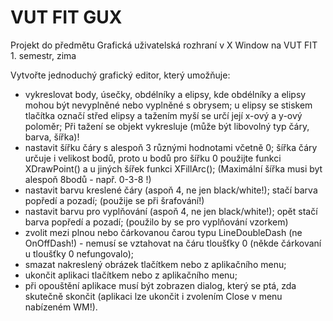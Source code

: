 # VUT FIT GUX

Projekt do předmětu Grafická uživatelská rozhraní v X Window na VUT FIT 1. semestr, zima

Vytvořte jednoduchý grafický editor, který umožňuje:

- vykreslovat body, úsečky, obdélníky a elipsy, kde obdélníky a elipsy mohou být nevyplněné nebo vyplněné s obrysem; u elipsy se stiskem tlačítka označí střed elipsy a tažením myší se určí její x-ový a y-ový poloměr; Při tažení se objekt vykresluje (může být libovolný typ čáry, barva, šířka)!
- nastavit šířku čáry s alespoň 3 různými hodnotami včetně 0; šířka čáry určuje i velikost bodů, proto u bodů pro šířku 0 použijte funkci XDrawPoint() a u jiných šířek funkci XFillArc(); (Maximální šířka musi byt alespoň 8bodů - např. 0-3-8 !)
- nastavit barvu kreslené čáry (aspoň 4, ne jen black/white!); stačí barva popředí a pozadí; (použije se při šrafování!)
- nastavit barvu pro vyplňování (aspoň 4, ne jen black/white!); opět stačí barva popředí a pozadí; (použilo by se pro vyplňování vzorkem)
- zvolit mezi plnou nebo čárkovanou čarou typu LineDoubleDash (ne OnOffDash!) - nemusí se vztahovat na čáru tloušťky 0 (někde čárkovaní u tloušťky 0 nefungovalo);
- smazat nakreslený obrázek tlačítkem nebo z aplikačního menu;
- ukončit aplikaci tlačítkem nebo z aplikačního menu;
- při opouštění aplikace musí být zobrazen dialog, který se ptá, zda skutečně skončit (aplikaci lze ukončit i zvolením Close v menu nabízeném WM!).
